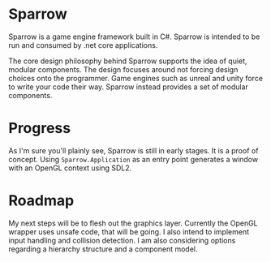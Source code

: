# Sparrow
Sparrow is a game engine framework built in C#.
Sparrow is intended to be run and consumed by .net core applications.

The core design philosophy behind Sparrow supports the idea of quiet, modular components.
The design focuses around not forcing design choices onto the programmer.
Game engines such as unreal and unity force to write your code their way.
Sparrow instead provides a set of modular components.

# Progress
As I'm sure you'll plainly see, Sparrow is still in early stages.
It is a proof of concept.
Using `Sparrow.Application` as an entry point generates a window with an OpenGL context using SDL2.

# Roadmap

My next steps will be to flesh out the graphics layer.
Currently the OpenGL wrapper uses unsafe code, that will be going.
I also intend to implement input handling and collision detection.
I am also considering options regarding a hierarchy structure and a component model.

